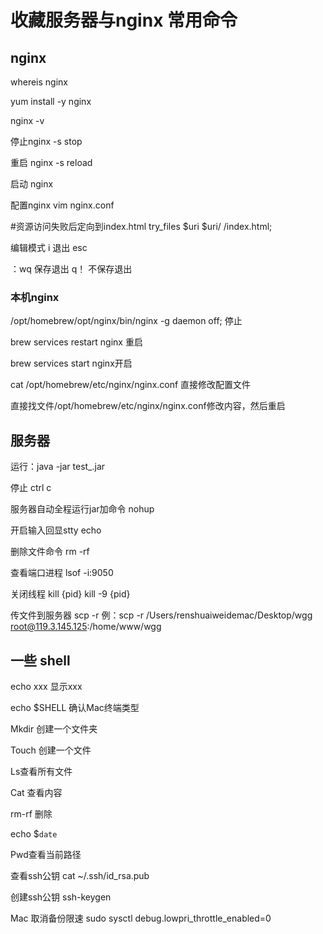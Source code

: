# 收藏服务器与nginx 常用命令

## nginx

whereis nginx

yum install -y nginx

nginx -v

停止nginx -s stop

重启 nginx -s reload

启动 nginx

配置nginx     vim   nginx.conf

#资源访问失败后定向到index.html
            try_files $uri $uri/ /index.html;


编辑模式   i     退出   esc

：wq  保存退出
q！   不保存退出

### 本机nginx

/opt/homebrew/opt/nginx/bin/nginx -g daemon off;  停止

brew services restart nginx 重启

brew services start nginx开启

cat /opt/homebrew/etc/nginx/nginx.conf 直接修改配置文件

直接找文件/opt/homebrew/etc/nginx/nginx.conf修改内容，然后重启


## 服务器
运行：java -jar test_.jar

停止 ctrl c

服务器自动全程运行jar加命令     nohup

开启输入回显stty echo

删除文件命令 rm -rf 

查看端口进程  lsof -i:9050

关闭线程      kill {pid}    		kill -9  {pid}

传文件到服务器 scp -r 
例：scp -r /Users/renshuaiweidemac/Desktop/wgg root@119.3.145.125:/home/www/wgg

## 一些 shell
echo xxx 显示xxx

echo $SHELL   确认Mac终端类型

Mkdir 创建一个文件夹

Touch 创建一个文件

Ls查看所有文件

Cat 查看内容

rm-rf  删除

echo $`date`

Pwd查看当前路径

查看ssh公钥  cat ~/.ssh/id_rsa.pub

创建ssh公钥 ssh-keygen

 Mac 取消备份限速 sudo sysctl debug.lowpri_throttle_enabled=0